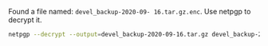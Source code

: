 Found a file named: `devel_backup-2020-09- 16.tar.gz.enc`. Use netpgp to decrypt it.
```bash - target
netpgp --decrypt --output=devel_backup-2020-09-16.tar.gz devel_backup-2020-09- 16.tar.gz.enc
```